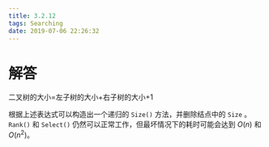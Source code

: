 ```yaml
---
title: 3.2.12
tags: Searching
date: 2019-07-06 22:26:32
---
```


# 解答

二叉树的大小=左子树的大小+右子树的大小+1

根据上述表达式可以构造出一个递归的 `Size()`  方法，并删除结点中的 `Size` 。
`Rank()` 和 `Select()` 仍然可以正常工作，但最坏情况下的耗时可能会达到 $O(n)$ 和 $O(n^2 )$。